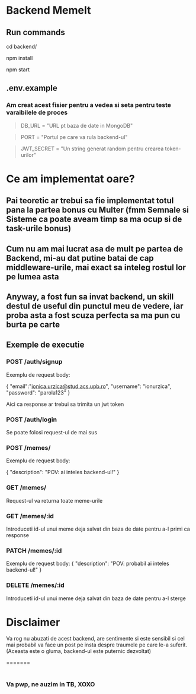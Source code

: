 # Backend MemeIt

## Run commands
cd backend/ 

npm install

npm start

## .env.example

### Am creat acest fisier pentru a vedea si seta pentru teste varaibilele de proces 
> DB_URL = "URL pt baza de date in MongoDB"

>PORT = "Portul pe care va rula backend-ul"

>JWT_SECRET = "Un string generat random pentru crearea token-urilor"


# Ce am implementat oare?

## Pai teoretic ar trebui sa fie implementat totul pana la partea bonus cu Multer (fmm Semnale si Sisteme ca poate aveam timp sa ma ocup si de task-urile bonus)

## Cum nu am mai lucrat asa de mult pe partea de Backend, mi-au dat putine batai de cap middleware-urile, mai exact sa inteleg rostul lor pe lumea asta

## Anyway, a fost fun sa invat backend, un skill destul de useful din punctul meu de vedere, iar proba asta a fost scuza perfecta sa ma pun cu burta pe carte


## Exemple de executie

### POST /auth/signup

Exemplu de request body: 

{
    "email":"ionica.urzica@stud.acs.upb.ro",
    "username": "ionurzica",
    "password": "parola123"
}

Aici ca response ar trebui sa trimita un jwt token

### POST /auth/login

Se poate folosi request-ul de mai sus

### POST /memes/

Exemplu de request body: 

{
  "description": "POV: ai inteles backend-ul!"
}


### GET /memes/

Request-ul va returna toate meme-urile


### GET /memes/:id

Introduceti id-ul unui meme deja salvat din baza de date pentru a-l primi ca response

### PATCH /memes/:id

Exemplu de request body:
{
  "description": "POV: probabil ai inteles backend-ul!"
}

### DELETE /memes/:id

Introduceti id-ul unui meme deja salvat din baza de date pentru a-l sterge 

# Disclaimer
Va rog nu abuzati de acest backend, are sentimente si este sensibil si cel mai probabil va face un post pe insta despre traumele pe care le-a suferit. (Aceasta este o gluma, backend-ul este puternic dezvoltat)

=======
#
### Va pwp, ne auzim in TB, XOXO 
